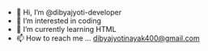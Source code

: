 - 👋 Hi, I’m @dibyajyoti-developer
- 👀 I’m interested in coding
- 🌱 I’m currently learning HTML
- 📫 How to reach me ... dibyajyotinayak400@gmail.com



<!---
dibyajyoti-developer/dibyajyoti-developer is a ✨ special ✨ repository because its `README.md` (this file) appears on your GitHub profile.
You can click the Preview link to take a look at your changes.
--->
